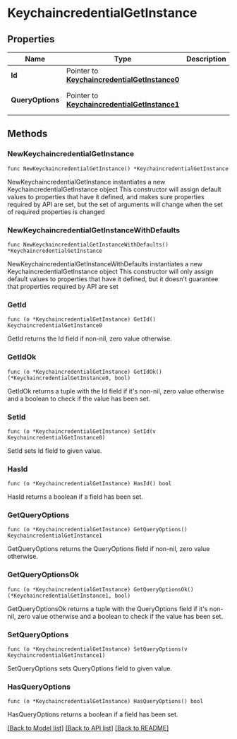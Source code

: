 # KeychaincredentialGetInstance

## Properties

Name | Type | Description | Notes
------------ | ------------- | ------------- | -------------
**Id** | Pointer to [**KeychaincredentialGetInstance0**](KeychaincredentialGetInstance0.md) |  | [optional] 
**QueryOptions** | Pointer to [**KeychaincredentialGetInstance1**](KeychaincredentialGetInstance1.md) |  | [optional] [default to {}]

## Methods

### NewKeychaincredentialGetInstance

`func NewKeychaincredentialGetInstance() *KeychaincredentialGetInstance`

NewKeychaincredentialGetInstance instantiates a new KeychaincredentialGetInstance object
This constructor will assign default values to properties that have it defined,
and makes sure properties required by API are set, but the set of arguments
will change when the set of required properties is changed

### NewKeychaincredentialGetInstanceWithDefaults

`func NewKeychaincredentialGetInstanceWithDefaults() *KeychaincredentialGetInstance`

NewKeychaincredentialGetInstanceWithDefaults instantiates a new KeychaincredentialGetInstance object
This constructor will only assign default values to properties that have it defined,
but it doesn't guarantee that properties required by API are set

### GetId

`func (o *KeychaincredentialGetInstance) GetId() KeychaincredentialGetInstance0`

GetId returns the Id field if non-nil, zero value otherwise.

### GetIdOk

`func (o *KeychaincredentialGetInstance) GetIdOk() (*KeychaincredentialGetInstance0, bool)`

GetIdOk returns a tuple with the Id field if it's non-nil, zero value otherwise
and a boolean to check if the value has been set.

### SetId

`func (o *KeychaincredentialGetInstance) SetId(v KeychaincredentialGetInstance0)`

SetId sets Id field to given value.

### HasId

`func (o *KeychaincredentialGetInstance) HasId() bool`

HasId returns a boolean if a field has been set.

### GetQueryOptions

`func (o *KeychaincredentialGetInstance) GetQueryOptions() KeychaincredentialGetInstance1`

GetQueryOptions returns the QueryOptions field if non-nil, zero value otherwise.

### GetQueryOptionsOk

`func (o *KeychaincredentialGetInstance) GetQueryOptionsOk() (*KeychaincredentialGetInstance1, bool)`

GetQueryOptionsOk returns a tuple with the QueryOptions field if it's non-nil, zero value otherwise
and a boolean to check if the value has been set.

### SetQueryOptions

`func (o *KeychaincredentialGetInstance) SetQueryOptions(v KeychaincredentialGetInstance1)`

SetQueryOptions sets QueryOptions field to given value.

### HasQueryOptions

`func (o *KeychaincredentialGetInstance) HasQueryOptions() bool`

HasQueryOptions returns a boolean if a field has been set.


[[Back to Model list]](../README.md#documentation-for-models) [[Back to API list]](../README.md#documentation-for-api-endpoints) [[Back to README]](../README.md)


